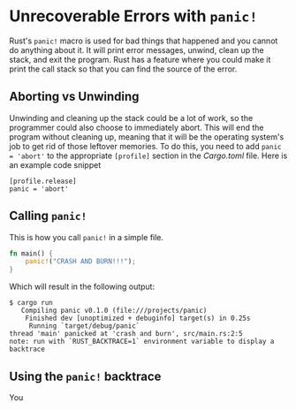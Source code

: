 # Unrecoverable Errors with `panic!`

Rust's `panic!` macro is used for bad things that happened and you cannot do anything about it. It will print error messages, unwind, clean up the stack, and exit the  program. Rust has a feature where you could make it print the call stack so that you can find the source of the error.

## Aborting vs Unwinding
Unwinding and cleaning up the stack could be a lot of work, so the programmer could also choose to immediately abort. This will end the program without cleaning up, meaning that it will be the operating system's job to get rid of those leftover memories. To do this, you need to add `panic = 'abort'` to the appropriate `[profile]` section in the *Cargo.toml* file. Here is an example code snippet

```cargo
[profile.release]
panic = 'abort'
```

## Calling `panic!`

This is how you call `panic!` in a simple file.

```rust
fn main() {
    panic!("CRASH AND BURN!!!");
}
```

Which will result in the following output:

```
$ cargo run
   Compiling panic v0.1.0 (file:///projects/panic)
    Finished dev [unoptimized + debuginfo] target(s) in 0.25s
     Running `target/debug/panic`
thread 'main' panicked at 'crash and burn', src/main.rs:2:5
note: run with `RUST_BACKTRACE=1` environment variable to display a backtrace

```

## Using the `panic!` backtrace

You 